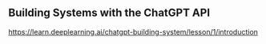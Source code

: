 ## Building Systems with the ChatGPT API

https://learn.deeplearning.ai/chatgpt-building-system/lesson/1/introduction